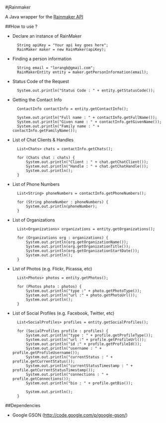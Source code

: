 #jRainmaker

A Java wrapper for the [Rainmaker API](http://rainmaker.cc/api)

##How to use ?
 
* Declare an instance of RainMaker

        String apiKey = "Your api key goes here";
        RainMaker maker = new RainMaker(apiKey);

* Finding a person information

		String email = "lorangb@gmail.com";	
		RainMakerEntity entity = maker.getPersonInformation(email);

* Status Code of the Request

		System.out.println("Status Code : " + entity.getStatusCode());		

* Getting the Contact Info

		ContactInfo contactInfo = entity.getContactInfo();

		System.out.println("Full name : " + contactInfo.getFullName());
		System.out.println("Given name : " + contactInfo.getGivenName());
		System.out.println("Family name : " + contactInfo.getFamilyName());
		

* List of Chat Clients & Handles

		List<Chats> chats = contactInfo.getChats();
		
		for (Chats chat : chats) {
			System.out.println("Client : " + chat.getChatClient());
			System.out.println("Handle : " + chat.getChatHandle());
			System.out.println();
		}

* List of Phone Numbers

        List<String> phoneNumbers = contactInfo.getPhoneNumbers();

		for (String phoneNumber : phoneNumbers) {
			System.out.println(phoneNumber);
		}
		
* List of Organizations

		List<Organizations> organizations = entity.getOrganizations();

		for (Organizations org : organizations) {
			System.out.println(org.getOrganizationName());
			System.out.println(org.getOrganizationTitle());
			System.out.println(org.getOrganizationStartDate());
			System.out.println();
		}

* List of Photos (e.g. Flickr, Picassa, etc)

		List<Photos> photos = entity.getPhotos();

		for (Photos photo : photos) {
			System.out.println("type :" + photo.getPhotoType());
			System.out.println("url :" + photo.getPhotoUrl());
			System.out.println();
		}

* List of Social Profiles (e.g. Facebook, Twitter, etc)

		List<SocialProfiles> profiles = entity.getSocialProfiles();

		for (SocialProfiles profile : profiles) {
			System.out.println("type : " + profile.getProfileType());
			System.out.println("url :" + profile.getProfileUrl());
			System.out.println("id :" + profile.getProfileId());
			System.out.println("username : " + profile.getProfileUsername());
			System.out.println("currentStatus : " + profile.getCurrentStatus());
			System.out.println("currentStatusTimestamp : " + profile.getCurrentStatusTimestamp());
			System.out.println("connections : " + profile.getConnections());
			System.out.println("bio : " + profile.getBio());			
			
			System.out.println();
		}


##Dependencies

* Google GSON (http://code.google.com/p/google-gson/)

